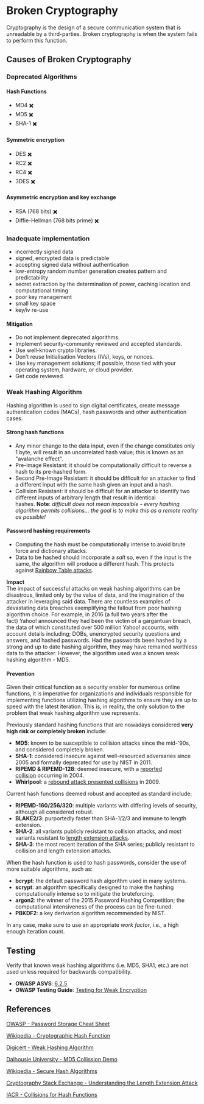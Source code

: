 # Broken Cryptography

Cryptography is the design of a secure communication system that is unreadable by a third-parties. Broken cryptography is when the system fails to perform this function.

## Causes of Broken Cryptography

### Deprecated Algorithms

#### Hash Functions

- MD4 ✖️
- MD5 ✖️
- SHA-1 ✖️

#### Symmetric encryption

- DES ✖️
- RC2 ✖️
- RC4 ✖️
- 3DES ✖️

#### Asymmetric encryption and key exchange

- RSA (768 bits) ✖️
- Diffie-Hellman (768 bits prime) ✖️

### Inadequate implementation

- incorrectly signed data
- signed, encrypted data is predictable
- accepting signed data without authentication
- low-entropy random number generation creates pattern and predictability
- secret extraction by the determination of power, caching location and computational timing
- poor key management
- small key space
- key/iv re-use

#### Mitigation

- Do not implement deprecated algorithms.
- Implement security-community reviewed and accepted standards.
- Use well-known crypto libraries.
- Don’t reuse Initialisation Vectors (IVs), keys, or nonces.
- Use key management solutions; if possible, those tied with your operating system, hardware, or cloud provider.
- Get code reviewed.

### Weak Hashing Algorithm

Hashing algorithm is used to sign digital certificates, create message authentication codes (MACs), hash passwords and other authentication cases.

#### Strong hash functions

- Any minor change to the data input, even if the change constitutes only 1 byte, will result in an uncorrelated hash value; this is known as an "avalanche effect".
- Pre-image Resistant: it should be computationally difficult to reverse a hash to its pre-hashed form.
- Second Pre-Image Resistant: it should be difficult for an attacker to find a different input with the same hash given an input and a hash.
- Collision Resistant: it should be difficult for an attacker to identify two different inputs of arbitrary length that result in identical hashes. **Note**: *difficult does not mean impossible - every hashing algorithm permits collisions... the goal is to make this as a remote reality as possible!*

#### Password hashing requirements

- Computing the hash must be computationally intense to avoid brute force and dictionary attacks.
- Data to be hashed should incorporate a *salt* so, even if the input is the same, the algorithm will produce a different hash. This protects against [Rainbow Table attacks](https://en.wikipedia.org/wiki/Rainbow_table).

**Impact**  
The impact of successful attacks on weak hashing algorithms can be disastrous, limited only by the value of data, and the imagination of the attacker in leveraging said data. There are countless examples of devastating data breaches exemplifying the fallout from poor hashing algorithm choice. For example, in 2016 (a full two years after the fact) Yahoo! announced they had been the victim of a gargantuan breach, the data of which constituted over 500 million Yahoo! accounts, with account details including; DOBs, unencrypted security questions and answers, and hashed passwords. Had the passwords been hashed by a strong and up to date hashing algorithm, they may have remained worthless data to the attacker. However, the algorithm used was a known weak hashing algorithm - MD5.

#### Prevention

Given their critical function as a security enabler for numerous online functions, it is imperative for organizations and individuals responsible for implementing functions utilizing hashing algorithms to ensure they are up to speed with the latest iteration. This is, in reality, the only solution to the problem that weak hashing algorithm use represents.

Previously standard hashing functions that are nowadays considered **very high risk or completely broken** include:

- **MD5**: known to be susceptible to collision attacks since the mid-'90s, and considered completely broken.
- **SHA-1**: considered insecure against well-resourced adversaries since 2005 and formally deprecated for use by NIST in 2011.
- **RIPEMD & RIPEMD-128**: deemed insecure, with a [reported collision](https://eprint.iacr.org/2004/199) occurring in 2004.
- **Whirlpool**: a [rebound attack presented collisions](https://www.cosic.esat.kuleuven.be/fse2009/slides/2402_1150_Schlaeffer.pdf) in 2009.

Current hash functions deemed robust and accepted as standard include:

- **RIPEMD-160/256/320**: multiple variants with differing levels of security, although all considered robust.
- **BLAKE2/3**: purportedly faster than SHA-1/2/3 and immune to length extension.
- **SHA-2**: all variants publicly resistant to collision attacks, and most variants resistant to [length extension attacks](https://crypto.stackexchange.com/questions/3978/understanding-the-length-extension-attack).
- **SHA-3**: the most recent iteration of the SHA series; publicly resistant to collision and length extension attacks.

When the hash function is used to hash passwords, consider the use of more suitable algorithms, such as:

- **bcrypt**: the default password hash algorithm used in many systems.
- **scrypt**: an algorithm specifically designed to make the hashing computationally intense so to mitigate the bruteforcing.
- **argon2**: the winner of the 2015 Password Hashing Competition; the computational intensiveness of the process can be fine-tuned.
- **PBKDF2**: a key derivarion algorithm recommended by NIST.

In any case, make sure to use an appropriate *work factor*, i.e., a high enough iteration count.

## Testing

Verify that known weak hashing algorithms (i.e. MD5, SHA1, etc.) are not used unless required for backwards compatibility.

- **OWASP ASVS**: [6.2.5](https://github.com/OWASP/ASVS/releases/download/v4.0.2_release/OWASP.Application.Security.Verification.Standard.4.0.2-en.pdf)
- **OWASP Testing Guide**: [Testing for Weak Encryption](https://owasp.org/www-project-web-security-testing-guide/v42/4-Web_Application_Security_Testing/09-Testing_for_Weak_Cryptography/04-Testing_for_Weak_Encryption.html)

## References

[OWASP - Password Storage Cheat Sheet](https://cheatsheetseries.owasp.org/cheatsheets/Password_Storage_Cheat_Sheet.html)

[Wikipedia - Cryptographic Hash Function](https://en.wikipedia.org/wiki/Cryptographic_hash_function)

[Digicert - Weak Hashing Algorithm](https://docs.digicert.com/certificate-tools/discovery-user-guide/tlsssl-certificate-vulnerabilities/weak-hashing-algorithm/)

[Dalhousie University - MD5 Collission Demo](https://www.mscs.dal.ca/~selinger/md5collision/)

[Wikipedia - Secure Hash Algorithms](https://en.wikipedia.org/wiki/Secure_Hash_Algorithms)

[Cryptography Stack Exchange - Understanding the Length Extension Attack](https://crypto.stackexchange.com/questions/3978/understanding-the-length-extension-attack)

[IACR - Collisions for Hash Functions](https://eprint.iacr.org/2004/199.pdf)
